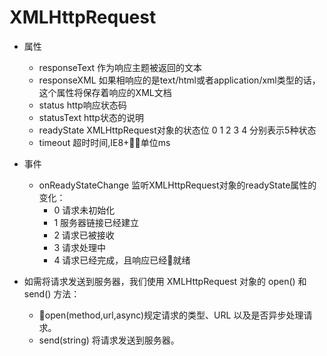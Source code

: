# XMLHttpRequest
-   属性  
    -   responseText 作为响应主题被返回的文本  
    -   responseXML 如果相响应的是text/html或者application/xml类型的话，这个属性将保存着响应的XML文档 
    -   status http响应状态码
    -   statusText http状态的说明
    -   readyState XMLHttpRequest对象的状态位 0 1 2 3 4 分别表示5种状态
    -   timeout 超时时间,IE8+，单位ms

-   事件
    -   onReadyStateChange 监听XMLHttpRequest对象的readyState属性的变化：
        -   0   请求未初始化
        -   1   服务器链接已经建立
        -   2   请求已被接收
        -   3	请求处理中
        -   4   请求已经完成，且响应已经就绪
    
-   如需将请求发送到服务器，我们使用 XMLHttpRequest 对象的 open() 和 send() 方法：
    -   open(method,url,async)规定请求的类型、URL 以及是否异步处理请求。
    -   send(string) 将请求发送到服务器。